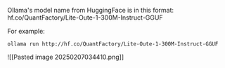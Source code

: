 Ollama's model name from HuggingFace is in this format:
hf.co/QuantFactory/Lite-Oute-1-300M-Instruct-GGUF

For example:
```
ollama run http://hf.co/QuantFactory/Lite-Oute-1-300M-Instruct-GGUF
```

![[Pasted image 20250207034410.png]]